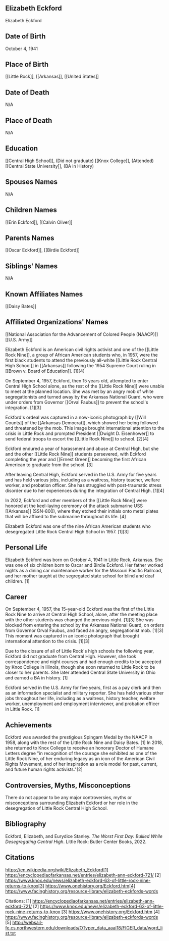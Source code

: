 ## Elizabeth Eckford
Elizabeth Eckford

## Date of Birth
October 4, 1941

## Place of Birth
[[Little Rock]], [[Arkansas]], [[United States]]

## Date of Death
N/A

## Place of Death
N/A

## Education
[[Central High School]], (Did not graduate)
[[Knox College]], (Attended)
[[Central State University]], (BA in History)

## Spouses Names
N/A

## Children Names
[[Erin Eckford]], [[Calvin Oliver]]

## Parents Names
[[Oscar Eckford]], [[Birdie Eckford]]

## Siblings' Names
N/A

## Known Affiliates Names
[[Daisy Bates]]

## Affiliated Organizations' Names
[[National Association for the Advancement of Colored People (NAACP)]]
[[U.S. Army]]

Elizabeth Eckford is an American civil rights activist and one of the [[Little Rock Nine]], a group of African American students who, in 1957, were the first black students to attend the previously all-white [[Little Rock Central High School]] in [[Arkansas]] following the 1954 Supreme Court ruling in [[Brown v. Board of Education]]. [1][4]

On September 4, 1957, Eckford, then 15 years old, attempted to enter Central High School alone, as the rest of the [[Little Rock Nine]] were unable to meet at the planned location. She was met by an angry mob of white segregationists and turned away by the Arkansas National Guard, who were under orders from Governor [[Orval Faubus]] to prevent the school's integration. [1][3]

Eckford's ordeal was captured in a now-iconic photograph by [[Will Counts]] of the [[Arkansas Democrat]], which showed her being followed and threatened by the mob. This image brought international attention to the crisis in Little Rock and prompted President [[Dwight D. Eisenhower]] to send federal troops to escort the [[Little Rock Nine]] to school. [2][4]

Eckford endured a year of harassment and abuse at Central High, but she and the other [[Little Rock Nine]] students persevered, with Eckford completing the year and [[Ernest Green]] becoming the first African American to graduate from the school. [3]

After leaving Central High, Eckford served in the U.S. Army for five years and has held various jobs, including as a waitress, history teacher, welfare worker, and probation officer. She has struggled with post-traumatic stress disorder due to her experiences during the integration of Central High. [1][4]

In 2022, Eckford and other members of the [[Little Rock Nine]] were honored at the keel-laying ceremony of the attack submarine USS [[Arkansas]] (SSN-800), where they etched their initials onto metal plates that will be affixed to the submarine throughout its life. [4]

Elizabeth Eckford was one of the nine African American students who desegregated Little Rock Central High School in 1957. [1][3]

## Personal Life
Elizabeth Eckford was born on October 4, 1941 in Little Rock, Arkansas. She was one of six children born to Oscar and Birdie Eckford. Her father worked nights as a dining car maintenance worker for the Missouri Pacific Railroad, and her mother taught at the segregated state school for blind and deaf children. [1]

## Career
On September 4, 1957, the 15-year-old Eckford was the first of the Little Rock Nine to arrive at Central High School, alone, after the meeting place with the other students was changed the previous night. [1][3] She was blocked from entering the school by the Arkansas National Guard, on orders from Governor Orval Faubus, and faced an angry, segregationist mob. [1][3] This moment was captured in an iconic photograph that brought international attention to the crisis. [1][3] 

Due to the closure of all of Little Rock's high schools the following year, Eckford did not graduate from Central High. However, she took correspondence and night courses and had enough credits to be accepted by Knox College in Illinois, though she soon returned to Little Rock to be closer to her parents. She later attended Central State University in Ohio and earned a BA in history. [1]

Eckford served in the U.S. Army for five years, first as a pay clerk and then as an information specialist and military reporter. She has held various other jobs throughout her life, including as a waitress, history teacher, welfare worker, unemployment and employment interviewer, and probation officer in Little Rock. [1]

## Achievements
Eckford was awarded the prestigious Spingarn Medal by the NAACP in 1958, along with the rest of the Little Rock Nine and Daisy Bates. [1] In 2018, she returned to Knox College to receive an honorary Doctor of Humane Letters degree "in recognition of the courage she exhibited as one of the Little Rock Nine, of her enduring legacy as an icon of the American Civil Rights Movement, and of her inspiration as a role model for past, current, and future human rights activists."[2]

## Controversies, Myths, Misconceptions
There do not appear to be any major controversies, myths or misconceptions surrounding Elizabeth Eckford or her role in the desegregation of Little Rock Central High School.

## Bibliography
Eckford, Elizabeth, and Eurydice Stanley. *The Worst First Day: Bullied While Desegregating Central High*. Little Rock: Butler Center Books, 2022.

## Citations 
https://en.wikipedia.org/wiki/Elizabeth_Eckford[1] https://encyclopediaofarkansas.net/entries/elizabeth-ann-eckford-721/
[2] https://www.knox.edu/news/elizabeth-eckford-63-of-little-rock-nine-returns-to-knox[3] https://www.onehistory.org/Eckford.htm[4] https://www.facinghistory.org/resource-library/elizabeth-eckfords-words

Citations:
[1] https://encyclopediaofarkansas.net/entries/elizabeth-ann-eckford-721/
[2] https://www.knox.edu/news/elizabeth-eckford-63-of-little-rock-nine-returns-to-knox
[3] https://www.onehistory.org/Eckford.htm
[4] https://www.facinghistory.org/resource-library/elizabeth-eckfords-words
[5] http://websail-fe.cs.northwestern.edu/downloads/OTyper_data_aaai18/FIGER_data/word_list.txt